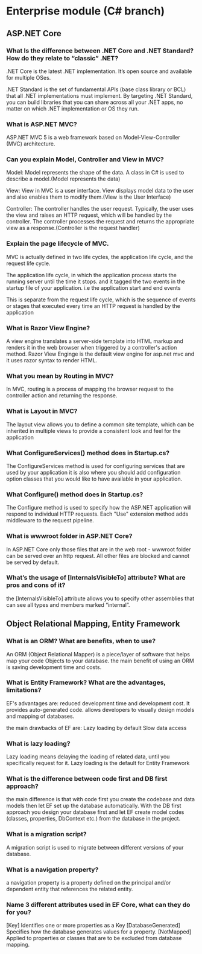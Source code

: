 # Enterprise module (C# branch)

## ASP.NET Core

### What Is the difference between .NET Core and .NET Standard? How do they relate to “classic” .NET?

.NET Core is the latest .NET implementation. It’s open source and available for multiple OSes.

.NET Standard is the set of fundamental APIs (base class library or BCL) that all .NET implementations must implement. By targeting .NET Standard, you can build libraries that you can share across all your .NET apps, no matter on which .NET implementation or OS they run.

### What is ASP.NET MVC?

ASP.NET MVC 5 is a web framework based on Model-View-Controller (MVC) architecture.

### Can you explain Model, Controller and View in MVC?

Model: Model represents the shape of the data. A class in C# is used to describe a model.(Model represents the data)

View: View in MVC is a user interface. View displays model data to the user and also enables them to modify them.(View is the User Interface)

Controller: The controller handles the user request. Typically, the user uses the view and raises an HTTP request, which will be handled by the controller. The controller processes the request and returns the appropriate view as a response.(Controller is the request handler)

### Explain the page lifecycle of MVC.

MVC is actually defined in two life cycles, the application life cycle, and the request life cycle.

The application life cycle, in which the application process starts the running server until the time it stops. and it tagged the two events in the startup file of your application. i.e the application start and end events

This is separate from the request life cycle, which is the sequence of events or stages that executed every time an HTTP request is handled by the application

### What is Razor View Engine?

A view engine translates a server-side template into HTML markup and renders it in the web browser when triggered by a controller's action method.
Razor View Enginge is the default view engine for asp.net mvc and it uses razor syntax to render HTML.

### What you mean by Routing in MVC?

In MVC, routing is a process of mapping the browser request to the controller action and returning the response.

### What is Layout in MVC?

The layout view allows you to define a common site template, which can be inherited in multiple views to provide a consistent look and feel for the application

### What ConfigureServices() method does in Startup.cs?

The ConfigureServices method is used for configuring services that are used by your application it is also where you should add configuration option classes that you would like to have available in your application.

### What Configure() method does in Startup.cs?

The Configure method is used to specify how the ASP.NET application will respond to individual HTTP requests.
Each "Use" extension method adds middleware to the request pipeline.

### What is wwwroot folder in ASP.NET Core?

In ASP.NET Core only those files that are in the web root - wwwroot folder can be served over an http request. All other files are blocked and cannot be served by default.

### What’s the usage of [InternalsVisibleTo] attribute? What are pros and cons of it?

the [InternalsVisibleTo] attribute allows you to specify other assemblies that can see all types and members marked “internal”.

## Object Relational Mapping, Entity Framework

### What is an ORM? What are benefits, when to use?

An ORM (Object Relational Mapper) is a piece/layer of software that helps map your code Objects to your database.
the main benefit of using an ORM is saving development time and costs.

### What is Entity Framework? What are the advantages, limitations?

EF's advantages are:
reduced development time and development cost.
It provides auto-generated code.
allows developers to visually design models and mapping of databases.

the main drawbacks of EF are:
Lazy loading by default
Slow data access

### What is lazy loading?

Lazy loading means delaying the loading of related data, until you specifically request for it.
Lazy loading is the default for Entity Framework

### What is the difference between code first and DB first approach?

the main difference is that with code first you create the codebase and data models then let EF set up the database automatically.
With the DB first approach you design your database first and let EF create model codes (classes, properties, DbContext etc.) from the database in the project.

### What is a migration script?

A migration script is used to migrate between different versions of your database.

### What is a navigation property?

a navigation property is a property defined on the principal and/or dependent entity that references the related entity.

### Name 3 different attributes used in EF Core, what can they do for you?

[Key] Identifies one or more properties as a Key
[DatabaseGenerated] Specifies how the database generates values for a property.
[NotMapped] Applied to properties or classes that are to be excluded from database mapping.
